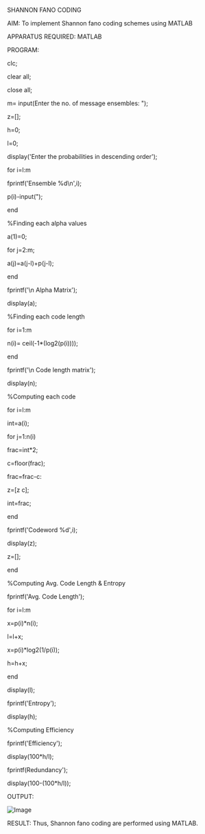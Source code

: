 SHANNON FANO CODING

AIM:
To implement Shannon fano coding schemes using MATLAB

APPARATUS REQUIRED:
MATLAB

PROGRAM:

clc;

clear all; 

close all;

m= input(Enter the no. of message ensembles: ");

z=[];

h=0;

l=0;

display('Enter the probabilities in descending order');

for i=l:m

  fprintf('Ensemble %d\n',i);
  
  p(i)-input(");
  
end

%Finding each alpha values 

a(1)=0;

for j=2:m;

  a(j)=a(j-l)+p(j-l);

end

fprintf('\n Alpha Matrix');

display(a);

%Finding each code length 

for i=1:m

  n(i)= ceil(-1*(log2(p(i))));
  
end

fprintf('\n Code length matrix');

display(n);

%Computing each code 

for i=l:m 

  int=a(i);

for j=1:n(i)

  frac=int*2; 
  
  c=floor(frac);

  frac=frac-c:
  
  z=[z c];
  
  int=frac;
  
end

fprintf('Codeword %d',i);

display(z);

z=[];

end

%Computing Avg. Code Length & Entropy

fprintf('Avg. Code Length');

for i=l:m

  x=p(i)*n(i);

  l=l+x;
  
  x=p(i)*log2(1/p(i));
  
  h=h+x;
  
end

display(l);

fprintf('Entropy');

display(h);

%Computing Efficiency

fprintf('Efficiency');

display(100*h/l);

fprintf(Redundancy');

display(100-(100*h/l));

OUTPUT:

![Image](https://github.com/user-attachments/assets/3d753c4b-3633-4a89-813f-ef68751f725a)

RESULT:
Thus, Shannon fano coding are performed using MATLAB.
